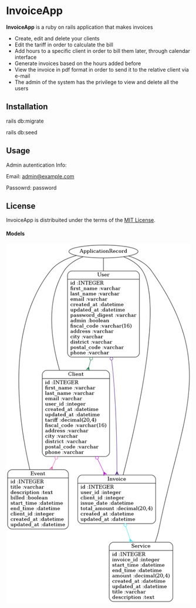 # InvoiceApp

**InvoiceApp** is a ruby on rails application that makes invoices

* Create, edit and delete your clients
* Edit the tariff in order to calculate the bill
* Add hours to a specific client in order to bill them later, through calendar interface
* Generate invoices based on the hours added before
* View the invoice in pdf format in order to send it to the relative client via e-mail
* The admin of the system has the privilege to view and delete all the users

## Installation

rails db:migrate

rails db:seed

## Usage
Admin autentication Info:

Email: admin@example.com

Passowrd: password


## License
InvoiceApp is distribuited under the terms of the [MIT License](LICENSE).

#### Models
![Models](doc/models_complete.png)



